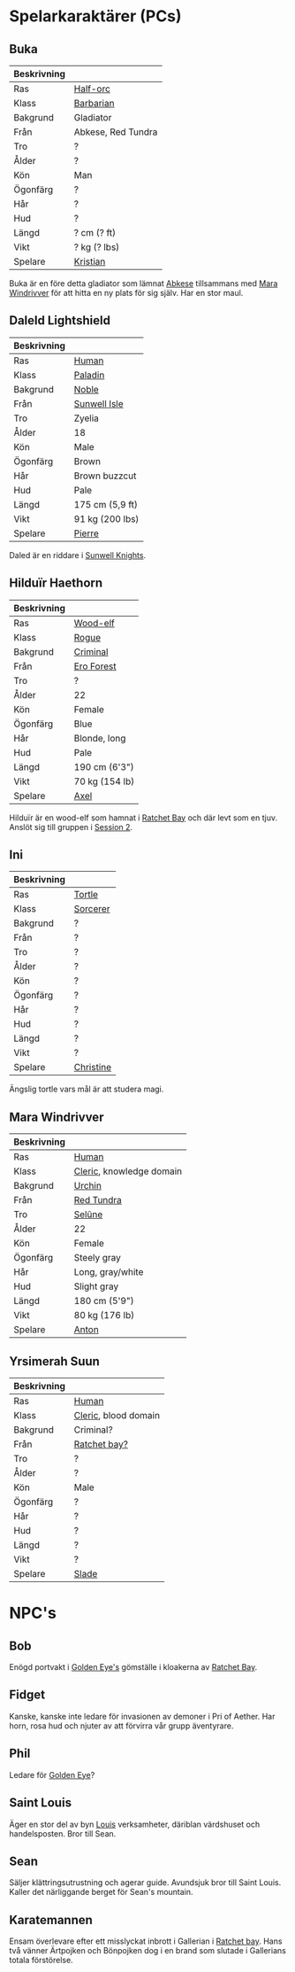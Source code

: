 <!-- TITLE: Karaktarer -->

# Spelarkaraktärer (PCs)
## Buka
| Beskrivning  |                    |
| ------------ | ---                |
| Ras         | [Half-orc](https://www.dndbeyond.com/characters/races/half-orc)           |
| Klass        | [Barbarian](https://www.dndbeyond.com/characters/classes/barbarian)          |
| Bakgrund   | Gladiator          |
| Från         | Abkese, Red Tundra |
| Tro        | ?                  |
| Ålder          | ?                  |
| Kön       | Man               |
| Ögonfärg         | ?                  |
| Hår         | ?                  |
| Hud         | ?                  |
| Längd       | ? cm (? ft)        |
| Vikt       | ? kg (? lbs)       |
| Spelare | [Kristian](spelare#kristian) |

Buka är en före detta gladiator som lämnat [Abkese](geografi#abkese) tillsammans med [Mara Windrivver](karaktarer#mara-windrivver) för att hitta en ny plats för sig själv. Har en stor maul.

## Daleld Lightshield
 | Beskrivning |                                                                 |
 | ---         | ---                                                             |
 | Ras        | [Human](https://www.dndbeyond.com/characters/races/human)       |
 | Klass       | [Paladin](https://www.dndbeyond.com/characters/classes/paladin) |
 | Bakgrund  | [Noble](https://www.dndbeyond.com/characters/backgrounds/noble) |
 | Från       | [Sunwell Isle](geografi#sunwell-isle)                           |
 | Tro       | Zyelia                                                          |
 | Ålder         | 18                                                              |
 | Kön      | Male                                                            |
 | Ögonfärg        | Brown                                                           |
 | Hår        | Brown buzzcut                                                   |
 | Hud        | Pale                                                            |
 | Längd      | 175 cm (5,9 ft)                                                 |
 | Vikt      | 91 kg (200 lbs)                                                 |
 | Spelare | [Pierre](spelare#pierre) |
 
Daled är en riddare i [Sunwell Knights](organisationer#sunwell-knights). 

## Hilduïr Haethorn
| Beskrivning |                |
| ---         | ---            |
| Ras         | [Wood-elf](https://www.dndbeyond.com/characters/races/elf)       |
| Klass       | [Rogue](https://www.dndbeyond.com/characters/classes/rogue)          |
| Bakgrund    | [Criminal](https://www.dndbeyond.com/characters/backgrounds/criminal-spy)       |
| Från        | [Ero Forest](geografi#ero-forest)     |
| Tro         | ?              |
| Ålder       | 22             |
| Kön         | Female         |
| Ögonfärg    | Blue           |
| Hår         | Blonde, long   |
| Hud         | Pale           |
| Längd       | 190 cm (6'3")  |
| Vikt        | 70 kg (154 lb) |
| Spelare     | [Axel](spelare#axel)           |

Hilduïr är en wood-elf som hamnat i [Ratchet Bay](geografi#ratchet-bay) och där levt som en tjuv. Anslöt sig till gruppen i [Session 2](sessions#session-2).


## Ini

| Beskrivning |          |
| ---         | ---      |
| Ras         | [Tortle](https://dnd-wiki.org/wiki/Tortle_(5e))   |
| Klass       | [Sorcerer](https://www.dndbeyond.com/characters/classes/sorcerer) |
| Bakgrund    | ?        |
| Från        | ?        |
| Tro         | ?        |
| Ålder       | ?        |
| Kön         | ?        |
| Ögonfärg    | ?        |
| Hår         | ?        |
| Hud         | ?        |
| Längd       | ?        |
| Vikt        | ?        |
| Spelare | [Christine](spelare#christine)

Ängslig tortle vars mål är att studera magi.

## Mara Windrivver

| Beskrivning |                          |
| ---         | ---                      |
| Ras         | [Human](https://www.dndbeyond.com/characters/races/human)                    |
| Klass       | [Cleric](https://www.dndbeyond.com/characters/classes/cleric), knowledge domain |
| Bakgrund    | [Urchin](https://www.dndbeyond.com/characters/backgrounds/urchin)                   |
| Från        | [Red Tundra](geografi#red-tundra)               |
| Tro         | [Selûne](http://forgottenrealms.wikia.com/wiki/Sel%C3%BBne)                   |
| Ålder       | 22                       |
| Kön         | Female                   |
| Ögonfärg    | Steely gray              |
| Hår         | Long, gray/white         |
| Hud         | Slight gray              |
| Längd       | 180 cm (5'9")            |
| Vikt        | 80 kg (176 lb)           |
| Spelare | [Anton](spelare#anton) |

## Yrsimerah Suun
| Beskrivning |                      |
| ---         | ---                  |
| Ras         | [Human](https://www.dndbeyond.com/characters/races/human)                    |
| Klass       | [Cleric](https://www.dndbeyond.com/characters/classes/cleric), blood domain |
| Bakgrund    | Criminal?            |
| Från        | [Ratchet bay?](geografi#ratchet-bay)         |
| Tro         | ?                    |
| Ålder       | ?                    |
| Kön         | Male                 |
| Ögonfärg    | ?                    |
| Hår         | ?                    |
| Hud         | ?                    |
| Längd       | ?                    |
| Vikt        | ?                    |
| Spelare | [Slade](spelare#slade) |

# NPC's
## Bob
Enögd portvakt i [Golden Eye's](organisationer#golden-eye) gömställe i kloakerna av [Ratchet Bay](geografi#ratchet-bay).

## Fidget
Kanske, kanske inte ledare för invasionen av demoner i Pri of Aether. Har horn, rosa hud och njuter av att förvirra vår grupp äventyrare.

## Phil
Ledare för [Golden Eye](organisationer#golden-eye)?

## Saint Louis
Äger en stor del av byn [Louis](geografi#louis) verksamheter, däriblan värdshuset och handelsposten. Bror till Sean.

## Sean
Säljer klättringsutrustning och agerar guide. Avundsjuk bror till Saint Louis. Kaller det närliggande berget för Sean's mountain.

## Karatemannen
Ensam överlevare efter ett misslyckat inbrott i Gallerian i [Ratchet bay](geografi#ratchet-bay). Hans två vänner Ärtpojken och Bönpojken dog i en brand som slutade i Gallerians totala förstörelse.
